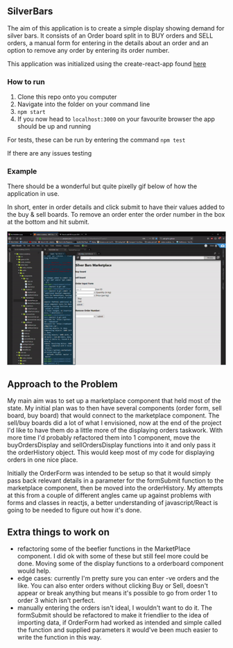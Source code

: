 ## SilverBars

The aim of this application is to create a simple display showing demand for silver bars. It consists of an Order board split in to BUY orders and SELL orders, a manual form for entering in the details about an order and an option to remove any order by entering its order number.

This application was initialized using the create-react-app found [here](https://github.com/facebook/create-react-app)

### How to run

1. Clone this repo onto you computer
2. Navigate into the folder on your command line
3. `npm start`
4. If you now head to `localhost:3000` on your favourite browser the app should be up and running

For tests, these can be run by entering the command `npm test`

If there are any issues testing 

### Example

There should be a wonderful but quite pixelly gif below of how the application in use.

In short, enter in order details and click submit to have their values added to the buy & sell boards. To remove an order enter the order number in the box at the bottom and hit submit.

![gif](https://github.com/NadiaAiraf/silver-bars/blob/master/example.gif)

## Approach to the Problem

My main aim was to set up a marketplace component that held most of the state. My initial plan was to then have several components (order form, sell board, buy board) that would connect to the marketplace component. The sell/buy boards did a lot of what I envisioned, now at the end of the project I'd like to have them do a little more of the displaying orders taskwork. With more time I'd probably refactored them into 1 component, move the buyOrdersDisplay and sellOrdersDisplay functions into it and only pass it the orderHistory object. This would keep most of my code for displaying orders in one nice place.

Initially the OrderForm was intended to be setup so that it would simply pass back relevant details in a parameter for the formSubmit function to the marketplace component, then be moved into the orderHistory. My attempts at this from a couple of different angles came up against problems with forms and classes in reactjs, a better understanding of javascript/React is going to be needed to figure out how it's done.

## Extra things to work on

- refactoring some of the beefier functions in the MarketPlace component. I did ok with some of these but still feel more could be done. Moving some of the display functions to a orderboard component would help.
- edge cases: currently I'm pretty sure you can enter -ve orders and the like. You can also enter orders without clicking Buy or Sell, doesn't appear or break anything but means it's possible to go from order 1 to order 3 which isn't perfect.
- manually entering the orders isn't ideal, I wouldn't want to do it. The formSubmit should be refactored to make it friendlier to the idea of importing data, if OrderForm had worked as intended and simple called the function and supplied parameters it would've been much easier to write the function in this way.